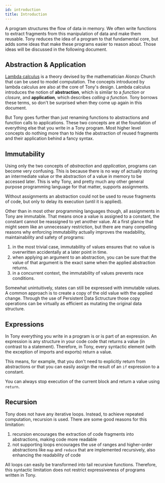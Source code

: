 ```yaml
---
id: introduction
title: Introduction
---
```


A program structures the flow of data in memory. We often write functions to extract fragments from this manipulation of data and make them reusable. Tony reduces the idea of a program to that fundamental core, but adds some ideas that make these programs easier to reason about. Those ideas will be discussed in the following document.

## Abstraction & Application

[Lambda calculus](https://en.wikipedia.org/wiki/Lambda_calculus) is a theory devised by the mathematician Alonzo Church that can be used to model computation. The concepts introduced by lambda calculus are also at the core of Tony's design.
Lambda calculus introduces the notion of **abstraction**, which is similar to a _function_ or _closure_, and **application**, which describes _calling a function_. Tony borrows these terms, so don't be surprised when they come up again in this document.

But Tony goes further than just renaming functions to abstractions and function calls to applications. These two concepts are at the foundation of everything else that you write in a Tony program. Most higher level concepts do nothing more than to hide the abstraction of reused fragments and their application behind a fancy syntax.

## Immutability

Using only the two concepts of _abstraction_ and _application_, programs can become very confusing. This is because there is no way of actually storing an intermediate value or the abstraction of a value in memory to be accessed later. This is why Tony, and pretty much any other general purpose programming language for that matter, supports assignments.

Without assignments an abstraction could not be used to reuse fragments of code, but only to delay its execution (until it is applied).

Other than in most other programming languages though, all assignments in Tony are immutable. That means once a value is assigned to a constant, the constant cannot be reassigned to yet another value. At a first glance that might seem like an unnecessary restriction, but there are many compelling reasons why enforcing immutability actually improves the readability, maintainability and safety of programs:

1. in the most trivial case, immutability of values ensures that no value is overwritten accidentally at a later point in time.
2. when applying an argument to an abstraction, you can be sure that the value of that argument is the exact same when the applied abstraction returns.
3. in a concurrent context, the immutability of values prevents race conditions.

Somewhat unintuitively, states can still be expressed with immutable values. A common approach is to create a copy of the old value with the applied change. Through the use of Persistent Data Sctructure those copy operations can be virtually as efficient as mutating the original data structure.

## Expressions

In Tony everything you write in a program is or is part of an expression. An expression is any structure in your code code that returns a value (in contrast to a statement). Therefore, in Tony, every syntactic element (with the exception of imports and exports) return a value.

This means, for example, that you don't need to explicitly return from abstractions or that you can easily assign the result of an `if` expression to a constant.

You can always stop execution of the current block and return a value using `return`.

## Recursion

Tony does not have any iterative loops. Instead, to achieve repeated computation, recursion is used. There are some good reasons for this limitation:

1. recursion encourages the extraction of code fragments into abstractions, making code more readable
2. not supporting loops encourages the use of ranges and higher-order abstractions like `map` and `reduce` that are implemented recursively, also enhancing the readability of code

All loops can easily be transformed into tail recursive functions. Therefore, this syntactic limitation does not restrict expressiveness of programs written in Tony.
